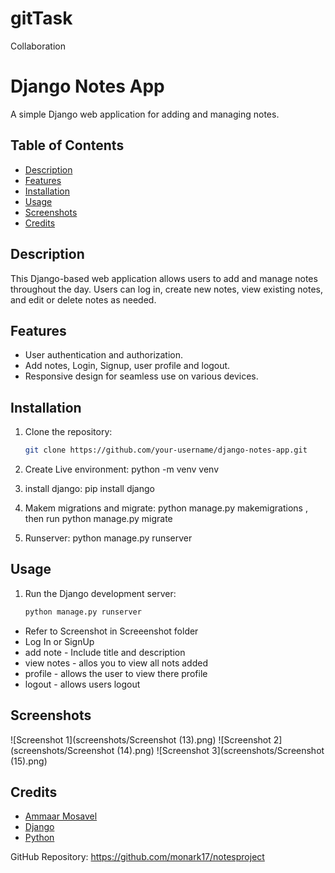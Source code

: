# gitTask
Collaboration
# Django Notes App

A simple Django web application for adding and managing notes.

## Table of Contents

- [Description](#description)
- [Features](#features)
- [Installation](#installation)
- [Usage](#usage)
- [Screenshots](#screenshots)
- [Credits](#credits)

## Description

This Django-based web application allows users to add and manage notes throughout the day. Users can log in, create new notes, view existing notes, and edit or delete notes as needed.

## Features

- User authentication and authorization.
- Add notes, Login, Signup, user profile and logout.
- Responsive design for seamless use on various devices.

## Installation

1. Clone the repository:

   ```bash
   git clone https://github.com/your-username/django-notes-app.git

2. Create Live environment: python -m venv venv

3. install django: pip install django

4. Makem migrations and migrate: python manage.py makemigrations , then run python manage.py migrate

4. Runserver: python manage.py runserver

## Usage

1. Run the Django development server:

   ```bash
   python manage.py runserver

- Refer to Screenshot in Screeenshot folder
- Log In or SignUp
- add note - Include title and description
- view notes - allos you to view all nots added
- profile - allows the user to view there profile
- logout - allows users logout 

## Screenshots

![Screenshot 1](screenshots/Screenshot (13).png)
![Screenshot 2](screenshots/Screenshot (14).png)
![Screenshot 3](screenshots/Screenshot (15).png)

## Credits

- [Ammaar Mosavel](https://github.com/monark17)
- [Django](https://www.djangoproject.com/)
- [Python](https://www.python.org/)

GitHub Repository: https://github.com/monark17/notesproject

